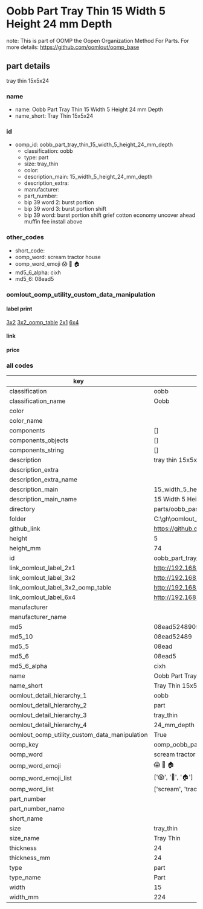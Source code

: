 # Oobb Part Tray Thin 15 Width 5 Height 24 mm Depth  

note: This is part of OOMP the Oopen Organization Method For Parts. For more details: https://github.com/oomlout/oomp_base

##  part details
  



tray thin 15x5x24



### name
* name: Oobb Part Tray Thin 15 Width 5 Height 24 mm Depth
* name_short: Tray Thin 15x5x24 
### id
* oomp_id: oobb_part_tray_thin_15_width_5_height_24_mm_depth
  * classification: oobb
  * type: part
  * size: tray_thin
  * color: 
  * description_main: 15_width_5_height_24_mm_depth
  * description_extra: 
  * manufacturer: 
  * part_number: 
  * bip 39 word 2: burst portion
  * bip 39 word 3: burst portion shift
  * bip 39 word: burst portion shift grief cotton economy uncover ahead muffin fee install above

### other_codes
* short_code: 
* oomp_word: scream tractor house
* oomp_word_emoji :scream: :tractor: :house:
* md5_6_alpha: cixh
* md5_6: 08ead5






### oomlout_oomp_utility_custom_data_manipulation
#### label print
[3x2](http://192.168.1.245:1112/?label=oomp%20cixh)
[3x2_oomp_table](http://192.168.1.108:1112/?label=oomp%20cixh)
[2x1](http://192.168.1.242:1112/?label=oomp%20cixh)
[6x4](http://192.168.1.55:1112/?label=oomp%20cixh)    

#### link

                              

#### price







### all codes 
| key | value |  
| --- | --- |  
| classification | oobb |  
| classification_name | Oobb |  
| color |  |  
| color_name |  |  
| components | [] |  
| components_objects | [] |  
| components_string | [] |  
| description | tray thin 15x5x24 |  
| description_extra |  |  
| description_extra_name |  |  
| description_main | 15_width_5_height_24_mm_depth |  
| description_main_name | 15 Width 5 Height 24 mm Depth |  
| directory | parts/oobb_part_tray_thin_15_width_5_height_24_mm_depth |  
| folder | C:\gh\oomlout_oobb_version_4_generated_parts\parts\oobb_part_tray_thin_15_width_5_height_24_mm_depth |  
| github_link | https://github.com/oomlout/oomlout_oomp_part_src/tree/main/parts/oobb_part_tray_thin_15_width_5_height_24_mm_depth |  
| height | 5 |  
| height_mm | 74 |  
| id | oobb_part_tray_thin_15_width_5_height_24_mm_depth |  
| link_oomlout_label_2x1 | http://192.168.1.242:1112/?label=oomp%20cixh |  
| link_oomlout_label_3x2 | http://192.168.1.245:1112/?label=oomp%20cixh |  
| link_oomlout_label_3x2_oomp_table | http://192.168.1.108:1112/?label=oomp%20cixh |  
| link_oomlout_label_6x4 | http://192.168.1.55:1112/?label=oomp%20cixh |  
| manufacturer |  |  
| manufacturer_name |  |  
| md5 | 08ead52489053d95189866698baa10f6 |  
| md5_10 | 08ead52489 |  
| md5_5 | 08ead |  
| md5_6 | 08ead5 |  
| md5_6_alpha | cixh |  
| name | Oobb Part Tray Thin 15 Width 5 Height 24 mm Depth |  
| name_short | Tray Thin 15x5x24  |  
| oomlout_detail_hierarchy_1 | oobb |  
| oomlout_detail_hierarchy_2 | part |  
| oomlout_detail_hierarchy_3 | tray_thin |  
| oomlout_detail_hierarchy_4 | 24_mm_depth |  
| oomlout_oomp_utility_custom_data_manipulation | True |  
| oomp_key | oomp_oobb_part_tray_thin_15_width_5_height_24_mm_depth |  
| oomp_word | scream tractor house |  
| oomp_word_emoji | :scream: :tractor: :house: |  
| oomp_word_emoji_list | [':scream:', ':tractor:', ':house:'] |  
| oomp_word_list | ['scream', 'tractor', 'house'] |  
| part_number |  |  
| part_number_name |  |  
| short_name |  |  
| size | tray_thin |  
| size_name | Tray Thin |  
| thickness | 24 |  
| thickness_mm | 24 |  
| type | part |  
| type_name | Part |  
| width | 15 |  
| width_mm | 224 |  
